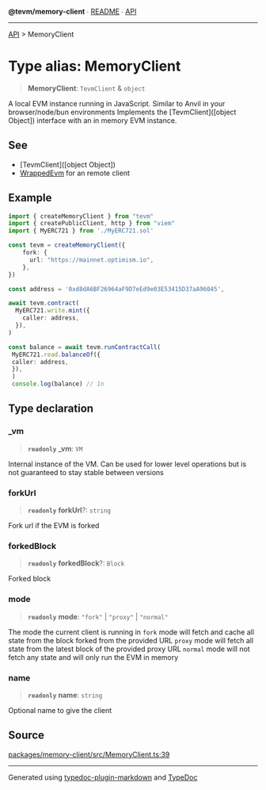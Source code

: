 **@tevm/memory-client** ∙ [README](../README.md) ∙ [API](../API.md)

***

[API](../API.md) > MemoryClient

# Type alias: MemoryClient

> **MemoryClient**: `TevmClient` & `object`

A local EVM instance running in JavaScript. Similar to Anvil in your browser/node/bun environments
Implements the [TevmClient]([object Object]) interface with an in memory EVM instance.

## See

 - [TevmClient]([object Object])
 - [WrappedEvm](https://todo.todo) for an remote client

## Example

```ts
import { createMemoryClient } from "tevm"
import { createPublicClient, http } from "viem"
import { MyERC721 } from './MyERC721.sol'

const tevm = createMemoryClient({
	fork: {
	  url: "https://mainnet.optimism.io",
	},
})

const address = '0xd8dA6BF26964aF9D7eEd9e03E53415D37aA96045',

await tevm.contract(
  MyERC721.write.mint({
    caller: address,
  }),
)

const balance = await tevm.runContractCall(
 MyERC721.read.balanceOf({
 caller: address,
 }),
 )
 console.log(balance) // 1n
 ```

## Type declaration

### \_vm

> **`readonly`** **\_vm**: `VM`

Internal instance of the VM. Can be used for lower level operations
but is not guaranteed to stay stable between versions

### forkUrl

> **`readonly`** **forkUrl**?: `string`

Fork url if the EVM is forked

### forkedBlock

> **`readonly`** **forkedBlock**?: `Block`

Forked block

### mode

> **`readonly`** **mode**: `"fork"` \| `"proxy"` \| `"normal"`

The mode the current client is running in
`fork` mode will fetch and cache all state from the block forked from the provided URL
`proxy` mode will fetch all state from the latest block of the provided proxy URL
`normal` mode will not fetch any state and will only run the EVM in memory

### name

> **`readonly`** **name**: `string`

Optional name to give the client

## Source

[packages/memory-client/src/MemoryClient.ts:39](https://github.com/evmts/tevm-monorepo/blob/main/packages/memory-client/src/MemoryClient.ts#L39)

***
Generated using [typedoc-plugin-markdown](https://www.npmjs.com/package/typedoc-plugin-markdown) and [TypeDoc](https://typedoc.org/)
